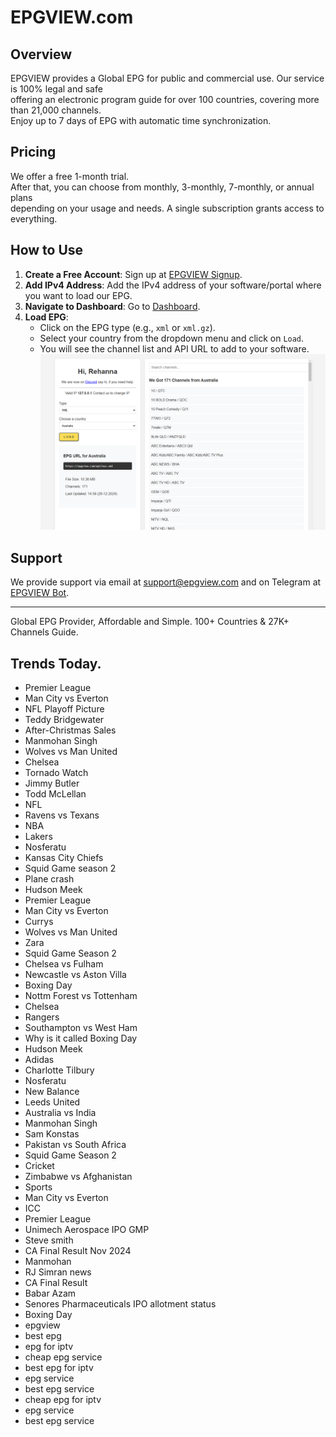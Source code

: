 # EPGVIEW.com



## Overview
EPGVIEW provides a Global EPG for public and commercial use. Our service is 100% legal and safe\
offering an electronic program guide for over 100 countries, covering more than 21,000 channels.\
Enjoy up to 7 days of EPG with automatic time synchronization.

## Pricing
We offer a free 1-month trial. \
After that, you can choose from monthly, 3-monthly, 7-monthly, or annual plans \
depending on your usage and needs. A single subscription grants access to everything.

## How to Use
1. **Create a Free Account**: Sign up at [EPGVIEW Signup](https://epgview.com/signup.php).
2. **Add IPv4 Address**: Add the IPv4 address of your software/portal where you want to load our EPG.
3. **Navigate to Dashboard**: Go to [Dashboard](https://epgview.com/dashboard.php).
4. **Load EPG**:
   - Click on the EPG type (e.g., `xml` or `xml.gz`).
   - Select your country from the dropdown menu and click on `Load`.
   - You will see the channel list and API URL to add to your software.
![EPGVIEW](img/dashboard.png)
## Support
We provide support via email at [support@epgview.com](mailto:support@epgview.com) and on Telegram at [EPGVIEW Bot](https://t.me/epgview_bot).

---

Global EPG Provider, Affordable and Simple. 100+ Countries & 27K+ Channels Guide.

## Trends Today.

- Premier League
- Man City vs Everton
- NFL Playoff Picture
- Teddy Bridgewater
- After-Christmas Sales
- Manmohan Singh
- Wolves vs Man United
- Chelsea
- Tornado Watch
- Jimmy Butler
- Todd McLellan
- NFL
- Ravens vs Texans
- NBA
- Lakers
- Nosferatu
- Kansas City Chiefs
- Squid Game season 2
- Plane crash
- Hudson Meek
- Premier League
- Man City vs Everton
- Currys
- Wolves vs Man United
- Zara
- Squid Game Season 2
- Chelsea vs Fulham
- Newcastle vs Aston Villa
- Boxing Day
- Nottm Forest vs Tottenham
- Chelsea
- Rangers
- Southampton vs West Ham
- Why is it called Boxing Day
- Hudson Meek
- Adidas
- Charlotte Tilbury
- Nosferatu
- New Balance
- Leeds United
- Australia vs India
- Manmohan Singh
- Sam Konstas
- Pakistan vs South Africa
- Squid Game Season 2
- Cricket
- Zimbabwe vs Afghanistan
- Sports
- Man City vs Everton
- ICC
- Premier League
- Unimech Aerospace IPO GMP
- Steve smith
- CA Final Result Nov 2024
- Manmohan
- RJ Simran news
- CA Final Result
- Babar Azam
- Senores Pharmaceuticals IPO allotment status
- Boxing Day
- epgview
- best epg
- epg for iptv
- cheap epg service
- best epg for iptv
- epg service
- best epg service
- cheap epg for iptv
- epg service
- best epg service
